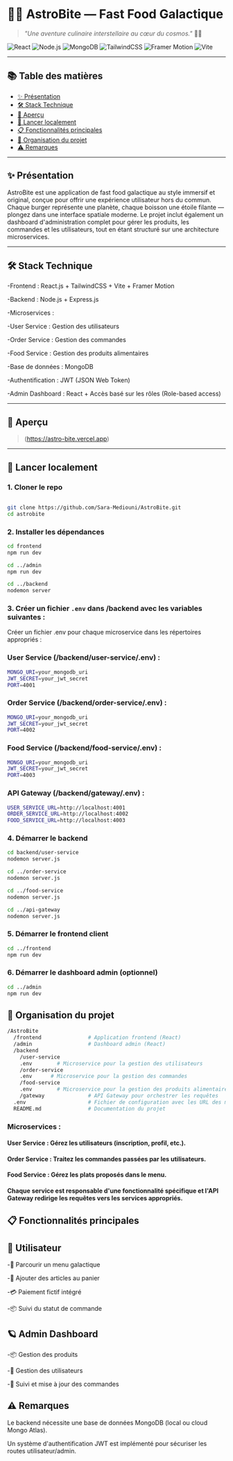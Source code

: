 # 🍔✨ **AstroBite** — Fast Food Galactique

> *"Une aventure culinaire interstellaire au cœur du cosmos."* 🚀🌌

![React](https://img.shields.io/badge/React-20232A?style=for-the-badge&logo=react&logoColor=61DAFB)
![Node.js](https://img.shields.io/badge/Node.js-339933?style=for-the-badge&logo=nodedotjs&logoColor=white)
![MongoDB](https://img.shields.io/badge/MongoDB-4EA94B?style=for-the-badge&logo=mongodb&logoColor=white)
![TailwindCSS](https://img.shields.io/badge/TailwindCSS-06B6D4?style=for-the-badge&logo=tailwindcss&logoColor=white)
![Framer Motion](https://img.shields.io/badge/Framer--Motion-EF008F?style=for-the-badge&logo=framer&logoColor=white)
![Vite](https://img.shields.io/badge/Vite-646CFF?style=for-the-badge&logo=vite&logoColor=white)

---

## 📚 Table des matières

- [✨ Présentation](#-présentation)
- [🛠️ Stack Technique](#️-stack-technique)
- [📸 Aperçu](#-aperçu)
- [🚀 Lancer localement](#-lancer-localement)
- [📋 Fonctionnalités principales](#-fonctionnalités-principales)
- [📂 Organisation du projet](#-organisation-du-projet)
- [⚠️ Remarques](#️-remarques)

---

## ✨ Présentation

AstroBite est une application de fast food galactique au style immersif et original, conçue pour offrir une expérience utilisateur hors du commun.
Chaque burger représente une planète, chaque boisson une étoile filante — plongez dans une interface spatiale moderne.
Le projet inclut également un dashboard d'administration complet pour gérer les produits, les commandes et les utilisateurs, tout en étant structuré sur une architecture microservices.


---

## 🛠️ Stack Technique

-Frontend : React.js + TailwindCSS + Vite + Framer Motion

-Backend : Node.js + Express.js

-Microservices :

-User Service : Gestion des utilisateurs

-Order Service : Gestion des commandes

-Food Service : Gestion des produits alimentaires

-Base de données : MongoDB

-Authentification : JWT (JSON Web Token)

-Admin Dashboard : React + Accès basé sur les rôles (Role-based access)


---

## 📸 Aperçu

> (https://astro-bite.vercel.app)

---

## 🚀 Lancer localement
### 1. Cloner le repo

```bash

git clone https://github.com/Sara-Mediouni/AstroBite.git
cd astrobite
``` 
### 2. Installer les dépendances

```bash
cd frontend
npm run dev

cd ../admin
npm run dev

cd ../backend
nodemon server
```
### 3. Créer un fichier `.env` dans /backend avec les variables suivantes :
Créer un fichier .env pour chaque microservice dans les répertoires appropriés :

### User Service (/backend/user-service/.env) :

```bash 
MONGO_URI=your_mongodb_uri
JWT_SECRET=your_jwt_secret
PORT=4001
```
### Order Service (/backend/order-service/.env) :

```bash 
MONGO_URI=your_mongodb_uri
JWT_SECRET=your_jwt_secret
PORT=4002
```
### Food Service (/backend/food-service/.env) :
```bash 
MONGO_URI=your_mongodb_uri
JWT_SECRET=your_jwt_secret
PORT=4003
```

### API Gateway (/backend/gateway/.env) :
```bash 
USER_SERVICE_URL=http://localhost:4001
ORDER_SERVICE_URL=http://localhost:4002
FOOD_SERVICE_URL=http://localhost:4003

```


### 4. Démarrer le backend
```bash
cd backend/user-service
nodemon server.js

cd ../order-service
nodemon server.js

cd ../food-service
nodemon server.js

cd ../api-gateway
nodemon server.js

```
### 5. Démarrer le frontend client
```bash
cd ../frontend
npm run dev
```
### 6. Démarrer le dashboard admin (optionnel)
```bash
cd ../admin
npm run dev
```
## 📂 Organisation du projet

```bash
/AstroBite
  /frontend               # Application frontend (React)
  /admin                  # Dashboard admin (React)
  /backend
    /user-service 
    .env        # Microservice pour la gestion des utilisateurs
    /order-service  
    .env      # Microservice pour la gestion des commandes
    /food-service 
    .env        # Microservice pour la gestion des produits alimentaires
    /gateway              # API Gateway pour orchestrer les requêtes
  .env                    # Fichier de configuration avec les URL des microservices
  README.md               # Documentation du projet


```

### Microservices :
#### User Service : Gérez les utilisateurs (inscription, profil, etc.).

#### Order Service : Traitez les commandes passées par les utilisateurs.

#### Food Service : Gérez les plats proposés dans le menu.

#### Chaque service est responsable d'une fonctionnalité spécifique et l'API Gateway redirige les requêtes vers les services appropriés.


## 📋 Fonctionnalités principales
## 🌠 Utilisateur
-🍔 Parcourir un menu galactique

-🛒 Ajouter des articles au panier

-💳 Paiement fictif intégré

-📦 Suivi du statut de commande

## 🪐 Admin Dashboard
-📦 Gestion des produits

-👤 Gestion des utilisateurs

-🧾 Suivi et mise à jour des commandes

## ⚠️ Remarques
Le backend nécessite une base de données MongoDB (local ou cloud Mongo Atlas).

Un système d'authentification JWT est implémenté pour sécuriser les routes utilisateur/admin.

